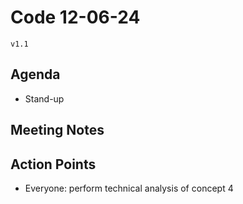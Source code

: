 # Code 12-06-24

`v1.1`

## Agenda

- Stand-up

## Meeting Notes

## Action Points

- Everyone: perform technical analysis of concept 4